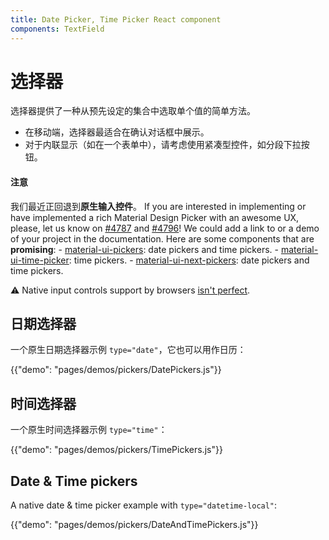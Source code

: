 ```yaml
---
title: Date Picker, Time Picker React component
components: TextField
---
```

# 选择器

<p class="description">选择器提供了一种从预先设定的集合中选取单个值的简单方法。</p>

- 在移动端，选择器最适合在确认对话框中展示。
- 对于内联显示（如在一个表单中），请考虑使用紧凑型控件，如分段下拉按钮。

#### 注意

我们最近正回退到**原生输入控件**。 If you are interested in implementing or have implemented a rich Material Design Picker with an awesome UX, please, let us know on [#4787](https://github.com/mui-org/material-ui/issues/4787) and [#4796](https://github.com/mui-org/material-ui/issues/4796)! We could add a link to or a demo of your project in the documentation. Here are some components that are **promising**: - [material-ui-pickers](https://github.com/dmtrKovalenko/material-ui-pickers): date pickers and time pickers. - [material-ui-time-picker](https://github.com/TeamWertarbyte/material-ui-time-picker): time pickers. - [material-ui-next-pickers](https://github.com/chingyawhao/material-ui-next-pickers): date pickers and time pickers.

⚠️ Native input controls support by browsers [isn't perfect](https://caniuse.com/#feat=input-datetime).

## 日期选择器

一个原生日期选择器示例 `type="date"`，它也可以用作日历：

{{"demo": "pages/demos/pickers/DatePickers.js"}}

## 时间选择器

一个原生时间选择器示例 `type="time"`：

{{"demo": "pages/demos/pickers/TimePickers.js"}}

## Date & Time pickers

A native date & time picker example with `type="datetime-local"`:

{{"demo": "pages/demos/pickers/DateAndTimePickers.js"}}